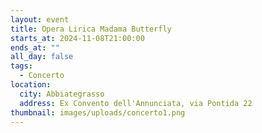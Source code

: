 ```yaml
---
layout: event
title: Opera Lirica Madama Butterfly
starts_at: 2024-11-08T21:00:00
ends_at: ""
all_day: false
tags:
  - Concerto
location:
  city: Abbiategrasso
  address: Ex Convento dell'Annunciata, via Pontida 22
thumbnail: images/uploads/concerto1.png
---
```

